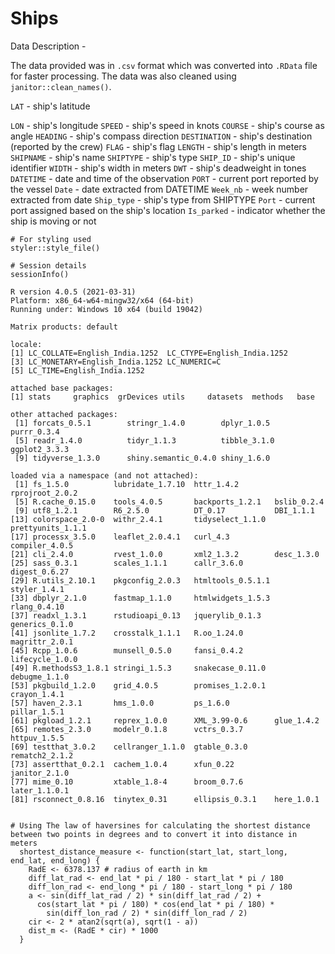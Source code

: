 # Ships

Data Description - 

The data provided was in `.csv` format which was converted into `.RData` file for faster processing. The data was also cleaned using `janitor::clean_names()`. 

`LAT` - ship's latitude

`LON` - ship's longitude
`SPEED` - ship's speed in knots
`COURSE` - ship's course as angle
`HEADING` - ship's compass direction
`DESTINATION` - ship's destination (reported by the crew)
`FLAG` - ship's flag
`LENGTH` - ship's length in meters
`SHIPNAME` - ship's name
`SHIPTYPE` - ship's type
`SHIP_ID` - ship's unique identifier
`WIDTH` - ship's width in meters
`DWT` - ship's deadweight in tones
`DATETIME` - date and time of the observation
`PORT` - current port reported by the vessel
`Date` - date extracted from DATETIME
`Week_nb` - week number extracted from date
`Ship_type` - ship's type from SHIPTYPE
`Port` - current port assigned based on the ship's location
`Is_parked` - indicator whether the ship is moving or not 


```{r}
# For styling used 
styler::style_file()

# Session details
sessionInfo()

R version 4.0.5 (2021-03-31)
Platform: x86_64-w64-mingw32/x64 (64-bit)
Running under: Windows 10 x64 (build 19042)

Matrix products: default

locale:
[1] LC_COLLATE=English_India.1252  LC_CTYPE=English_India.1252   
[3] LC_MONETARY=English_India.1252 LC_NUMERIC=C                  
[5] LC_TIME=English_India.1252    

attached base packages:
[1] stats     graphics  grDevices utils     datasets  methods   base     

other attached packages:
 [1] forcats_0.5.1        stringr_1.4.0        dplyr_1.0.5          purrr_0.3.4         
 [5] readr_1.4.0          tidyr_1.1.3          tibble_3.1.0         ggplot2_3.3.3       
 [9] tidyverse_1.3.0      shiny.semantic_0.4.0 shiny_1.6.0         

loaded via a namespace (and not attached):
 [1] fs_1.5.0          lubridate_1.7.10  httr_1.4.2        rprojroot_2.0.2  
 [5] R.cache_0.15.0    tools_4.0.5       backports_1.2.1   bslib_0.2.4      
 [9] utf8_1.2.1        R6_2.5.0          DT_0.17           DBI_1.1.1        
[13] colorspace_2.0-0  withr_2.4.1       tidyselect_1.1.0  prettyunits_1.1.1
[17] processx_3.5.0    leaflet_2.0.4.1   curl_4.3          compiler_4.0.5   
[21] cli_2.4.0         rvest_1.0.0       xml2_1.3.2        desc_1.3.0       
[25] sass_0.3.1        scales_1.1.1      callr_3.6.0       digest_0.6.27    
[29] R.utils_2.10.1    pkgconfig_2.0.3   htmltools_0.5.1.1 styler_1.4.1     
[33] dbplyr_2.1.0      fastmap_1.1.0     htmlwidgets_1.5.3 rlang_0.4.10     
[37] readxl_1.3.1      rstudioapi_0.13   jquerylib_0.1.3   generics_0.1.0   
[41] jsonlite_1.7.2    crosstalk_1.1.1   R.oo_1.24.0       magrittr_2.0.1   
[45] Rcpp_1.0.6        munsell_0.5.0     fansi_0.4.2       lifecycle_1.0.0  
[49] R.methodsS3_1.8.1 stringi_1.5.3     snakecase_0.11.0  debugme_1.1.0    
[53] pkgbuild_1.2.0    grid_4.0.5        promises_1.2.0.1  crayon_1.4.1     
[57] haven_2.3.1       hms_1.0.0         ps_1.6.0          pillar_1.5.1     
[61] pkgload_1.2.1     reprex_1.0.0      XML_3.99-0.6      glue_1.4.2       
[65] remotes_2.3.0     modelr_0.1.8      vctrs_0.3.7       httpuv_1.5.5     
[69] testthat_3.0.2    cellranger_1.1.0  gtable_0.3.0      rematch2_2.1.2   
[73] assertthat_0.2.1  cachem_1.0.4      xfun_0.22         janitor_2.1.0    
[77] mime_0.10         xtable_1.8-4      broom_0.7.6       later_1.1.0.1    
[81] rsconnect_0.8.16  tinytex_0.31      ellipsis_0.3.1    here_1.0.1  


# Using The law of haversines for calculating the shortest distance between two points in degrees and to convert it into distance in meters
  shortest_distance_measure <- function(start_lat, start_long, end_lat, end_long) {
    RadE <- 6378.137 # radius of earth in km
    diff_lat_rad <- end_lat * pi / 180 - start_lat * pi / 180 
    diff_lon_rad <- end_long * pi / 180 - start_long * pi / 180 
    a <- sin(diff_lat_rad / 2) * sin(diff_lat_rad / 2) +
      cos(start_lat * pi / 180) * cos(end_lat * pi / 180) *
        sin(diff_lon_rad / 2) * sin(diff_lon_rad / 2)
    cir <- 2 * atan2(sqrt(a), sqrt(1 - a))
    dist_m <- (RadE * cir) * 1000
  }
```
